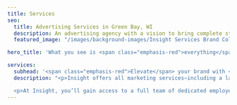 ```yaml
---
title: Services
seo:
  title: Advertising Services in Green Bay, WI
  description: An advertising agency with a vision to bring complete strategic development and creative execution capabilities into one roll-up-your-sleeves, hard-working kind of ad agency.
  featured_image: "/images/background-images/Insight Services Brand Collage Gray.jpg"

hero_title: 'What you see is <span class="emphasis-red">everything</span> you get.'

services:
  subhead: '<span class="emphasis-red">Elevate</span> your brand with <span class="emphasis-underline">ultimate efficiency.</span>'
  description: "<p>Insight offers all marketing services—including a large commercial video and photography studio—under one roof. Some may refer to this as “fully integrated” or “omnichannel marketing” but it’s really just … smart.</p>

  <p>At Insight, you’ll gain access to a full team of dedicated employees working side by side, not a network of freelancers or a revolving door of “creative partners.” Our multi-talented in-house staff consistently delivers quality work with streamlined processes that will save you time, money and unnecessary coordination. Browse our services below to see how our capabilities combine to create communication with substance that leads to results!</p>"
---
```

